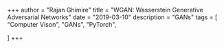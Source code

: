 +++
author = "Rajan Ghimire"
title = "WGAN: Wasserstein Generative Adversarial Networks"
date = "2019-03-10"
description = "GANs"
tags = [
    "Computer Vison",
    "GANs",
    "PyTorch",

]
+++